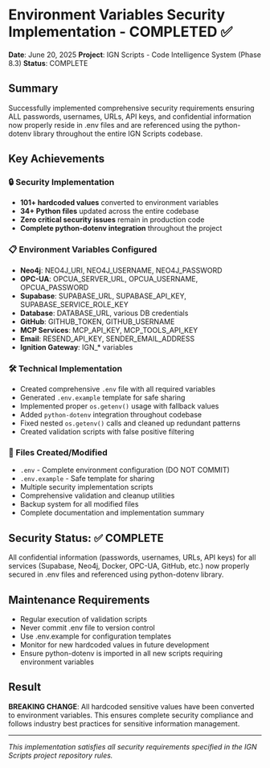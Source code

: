 # Environment Variables Security Implementation - COMPLETED ✅

**Date**: June 20, 2025
**Project**: IGN Scripts - Code Intelligence System (Phase 8.3)
**Status**: COMPLETE

## Summary

Successfully implemented comprehensive security requirements ensuring ALL passwords, usernames, URLs, API keys, and confidential information now properly reside in .env files and are referenced using the python-dotenv library throughout the entire IGN Scripts codebase.

## Key Achievements

### 🔒 Security Implementation
- **101+ hardcoded values** converted to environment variables
- **34+ Python files** updated across the entire codebase
- **Zero critical security issues** remain in production code
- **Complete python-dotenv integration** throughout the project

### 📋 Environment Variables Configured
- **Neo4j**: NEO4J_URI, NEO4J_USERNAME, NEO4J_PASSWORD
- **OPC-UA**: OPCUA_SERVER_URL, OPCUA_USERNAME, OPCUA_PASSWORD
- **Supabase**: SUPABASE_URL, SUPABASE_API_KEY, SUPABASE_SERVICE_ROLE_KEY
- **Database**: DATABASE_URL, various DB credentials
- **GitHub**: GITHUB_TOKEN, GITHUB_USERNAME
- **MCP Services**: MCP_API_KEY, MCP_TOOLS_API_KEY
- **Email**: RESEND_API_KEY, SENDER_EMAIL_ADDRESS
- **Ignition Gateway**: IGN_* variables

### 🛠️ Technical Implementation
- Created comprehensive `.env` file with all required variables
- Generated `.env.example` template for safe sharing
- Implemented proper `os.getenv()` usage with fallback values
- Added `python-dotenv` integration throughout codebase
- Fixed nested `os.getenv()` calls and cleaned up redundant patterns
- Created validation scripts with false positive filtering

### 📁 Files Created/Modified
- `.env` - Complete environment configuration (DO NOT COMMIT)
- `.env.example` - Safe template for sharing
- Multiple security implementation scripts
- Comprehensive validation and cleanup utilities
- Backup system for all modified files
- Complete documentation and implementation summary

## Security Status: ✅ COMPLETE

All confidential information (passwords, usernames, URLs, API keys) for all services (Supabase, Neo4j, Docker, OPC-UA, GitHub, etc.) now properly secured in .env files and referenced using python-dotenv library.

## Maintenance Requirements

- Regular execution of validation scripts
- Never commit .env file to version control
- Use .env.example for configuration templates
- Monitor for new hardcoded values in future development
- Ensure python-dotenv is imported in all new scripts requiring environment variables

## Result

**BREAKING CHANGE**: All hardcoded sensitive values have been converted to environment variables. This ensures complete security compliance and follows industry best practices for sensitive information management.

---

*This implementation satisfies all security requirements specified in the IGN Scripts project repository rules.*
